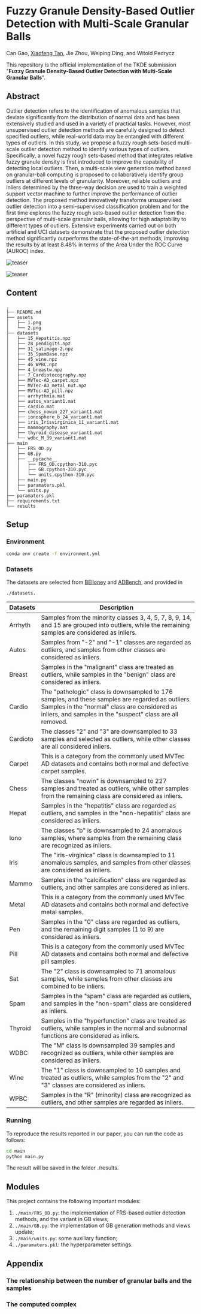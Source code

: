 # Fuzzy Granule Density-Based Outlier Detection with Multi-Scale Granular Balls
Can Gao, [Xiaofeng Tan](https://xiaofeng-tan.github.io/), Jie Zhou, Weiping Ding, and Witold Pedrycz

This repository is the official implementation of the TKDE submission "**Fuzzy Granule Density-Based Outlier Detection with Multi-Scale Granular Balls**".

<!-- Visit our [**webpage**](https://www.pinlab.org/coskad) for more details. -->
## Abstract
Outlier detection refers to the identification of anomalous samples that deviate significantly from the distribution of normal data and has been extensively studied and used in a variety of practical tasks. However, most unsupervised outlier detection methods are carefully designed to detect specified outliers, while real-world data may be entangled with different types of outliers. In this study, we propose a fuzzy rough sets-based multi-scale outlier detection method to identify various types of outliers. Specifically, a novel fuzzy rough sets-based method that integrates relative fuzzy granule density is first introduced to improve the capability of detecting local outliers. Then, a multi-scale view generation method based on granular-ball computing is proposed to collaboratively identify group outliers at different levels of granularity. Moreover, reliable outliers and inliers determined by the three-way decision are used to train a weighted support vector machine to further improve the performance of outlier detection. The proposed method innovatively transforms unsupervised outlier detection into a semi-supervised classification problem and for the first time explores the fuzzy rough sets-based outlier detection from the perspective of multi-scale granular balls, allowing for high adaptability to different types of outliers. Extensive experiments carried out on both artificial and UCI datasets demonstrate that the proposed outlier detection method significantly outperforms the state-of-the-art methods, improving the results by at least 8.48% in terms of the Area Under the ROC Curve (AUROC) index.

![teaser](assets/1.png)

![teaser](assets/2.png) 

## Content
```
.
├── README.md
├── assets
│   ├── 1.png
│   └── 2.png
├── datasets
│   ├── 15_Hepatitis.npz
│   ├── 28_pendigits.npz
│   ├── 31_satimage-2.npz
│   ├── 35_SpamBase.npz
│   ├── 45_wine.npz
│   ├── 46_WPBC.npz
│   ├── 4_breastw.npz
│   ├── 7_Cardiotocography.npz
│   ├── MVTec-AD_carpet.npz
│   ├── MVTec-AD_metal_nut.npz
│   ├── MVTec-AD_pill.npz
│   ├── arrhythmia.mat
│   ├── autos_variant1.mat
│   ├── cardio.mat
│   ├── chess_nowin_227_variant1.mat
│   ├── ionosphere_b_24_variant1.mat
│   ├── iris_Irisvirginica_11_variant1.mat
│   ├── mammography.mat
│   ├── thyroid_disease_variant1.mat
│   └── wdbc_M_39_variant1.mat
├── main
│   ├── FRS_OD.py
│   ├── GB.py
│   ├── __pycache__
│   │   ├── FRS_OD.cpython-310.pyc
│   │   ├── GB.cpython-310.pyc
│   │   └── units.cpython-310.pyc
│   ├── main.py
│   ├── paramaters.pkl
│   └── units.py
├── paramaters.pkl
├── requirements.txt
└── results
```

## Setup
### Environment
```sh
conda env create -f environment.yml
```

### Datasets
The datasets are selected from [BElloney](https://github.com/BElloney/Outlier-detection) and [ADBench](https://github.com/Minqi824/ADBench), and provided in 
```
./datasets.
```

|Datasets| Description                                                                                                                                                                                                      |
|----------|------------------------------------------------------------------------------------------------------------------------------------------------------------------------------------------------------------------|
| Arrhyth  | Samples from the minority classes 3, 4, 5, 7, 8, 9, 14, and 15 are grouped into outliers, while the remaining samples are considered as inliers.                                                                 |
| Autos    | Samples from "-2" and "-1" classes are regarded as outliers, and samples from other classes are considered as inliers.                                                                                         |
| Breast   | Samples in the "malignant" class are treated as outliers, while samples in the "benign" class are considered as inliers.                                                                                       |
| Cardio   | The "pathologic" class is downsampled to 176 samples, and these samples are regarded as outliers. Samples in the "normal" class are considered as inliers, and samples in the "suspect" class are all removed. |
| Cardioto | The classes "2" and "3" are downsampled to 33 samples and selected as outliers, while other classes are all considered inliers.                                                                                |
| Carpet   | This is a category from the commonly used MVTec AD datasets and contains both normal and defective carpet samples.                                                                                               |
| Chess    | The classes "nowin" is downsampled to 227 samples and treated as outliers, while other samples from the remaining class are considered as inliers.                                                              |
| Hepat    | Samples in the "hepatitis" class are regarded as outliers, and samples in the "non-hepatitis" class are considered as inliers.                                                                                 |
| Iono     | The classes "b" is downsampled to 24 anomalous samples, where samples from the remaining class are recognized as inliers.                                                                                       |
| Iris     | The "iris-virginica" class is downsampled to 11 anomalous samples, and samples from other classes are considered as inliers.                                                                                    |
| Mammo    | Samples in the "calcification" class are regarded as outliers, and other samples are considered as inliers.                                                                                                     |
| Metal    | This is a category from the commonly used MVTec AD datasets and contains both normal and defective metal samples.                                                                                                |
| Pen      | Samples in the "0" class are regarded as outliers, and the remaining digit samples (1 to 9) are considered as inliers.                                                                                          |
| Pill     | This is a category from the commonly used MVTec AD datasets and contains both normal and defective pill samples.                                                                                                 |
| Sat      | The "2" class is downsampled to 71 anomalous samples, while samples from other classes are combined to be inliers.                                                                                              |
| Spam     | Samples in the "spam" class are regarded as outliers, and samples in the "non-spam" class are considered as inliers.                                                                                           |
| Thyroid  | Samples in the "hyperfunction" class are treated as outliers, while samples in the normal and subnormal functions are considered as inliers.                                                                    |
| WDBC     | The "M" class is downsampled 39 samples and recognized as outliers, while other samples are considered as inliers.                                                                                              |
| Wine     | The "1" class is downsampled to 10 samples and treated as outliers, while samples from the "2" and "3" classes are considered as inliers.                                                                     |
| WPBC     | Samples in the "R" (minority) class are recognized as outliers, and other samples are regarded as inliers.                                                                                                      |

### **Running** 
To reproduce the results reported in our paper, you can run the code as follows:
``` sh
cd main
python main.py
```
The result will be saved in the folder ./results.

## **Modules**
This project contains the following important modules:
1. ``./main/FRS_OD.py``: the implementation of FRS-based outlier detection methods, and the variant in GB views;
2. ``./main/GB.py``: the implementation of GB generation methods and views update;
3. ``./main/units.py``: some auxiliary function;
4. ``./paramaters.pkl``: the hyperparameter settings.


## Appendix
### The relationship between the number of granular balls and the samples

### The computed complex 


